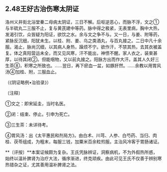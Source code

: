## 2.48王好古治伤寒太阴证

洛州义井街北浴堂秦二母病太阴证，三日不解。后呕逆恶心，而脉不浮，文之①与半硫丸二三服不止，复与黄芪建中等药。脉中得之极紧，无表里病，胸中大热，发渴引饮，众皆疑为阳证，欲饮之水。余与文之争不与。又一日，与姜、附等药，紧脉反沉细，阳犹未生。以桂、附、姜、乌之类酒丸，与百丸接之。二日中凡十余服。渴止，脉尚沉细，以其病人身热，躁烦不宁。欲作汗，不禁其热，去其衣被盖复。体之真阳营运未全，而又见风寒，汗不能出，神愦不醒。家人衣之，装束甚厚，以待其闭②。但能咽物，又以前丸接之。阳脉方出而作大汗。盖其人久好三生茶⑧，积寒之所致也。……翌日，再下瘀血一盆，如豚肝然。……余教以用胃风汤④加桂、附，三服血止。

（《阴证略例•治验录》）

〔注释〕

①文之：即宋延圭，当时名医。

②闭：结束、停止。引申为死亡。

③三生茶：未详待考。

④胃风汤：出《太平惠民和剂局方》。由白术、川芎、人参、白芍药、当归、肉桂、茯苓组成，为粗末，每服三钱，加粟米百余粒煎服。主治风冷客于胃肠诸证。

**〔评按〕**本案证候颇为复杂。王氏凭脉辨证，洞察病机，不为外假热所惑，始终以温补脾肾为治疗大法，循序渐进，终克顽疾。由此可见王氏不仅善于辨别寒热错杂之证，尤其善用温补脾肾之法。
